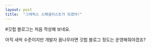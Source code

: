 ```yaml
---
layout: post
title:  "그래픽스 스페셜리스트가 되겠어!"
---
```

#깃헙 블로그는 처음 작성해 보네요.

아직 새싹 수준이지만 개발자 꿈나무라면 깃헙 블로그 정도는 운영해줘야겠죠?
